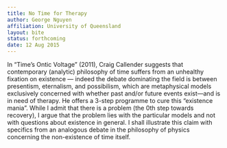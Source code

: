 ```yaml
---
title: No Time for Therapy
author: George Nguyen
affiliation: University of Queensland
layout: bite
status: forthcoming
date: 12 Aug 2015
---
```


In “Time’s Ontic Voltage” (2011), Craig Callender suggests that contemporary (analytic) philosophy of time suffers from an unhealthy fixation on existence — indeed the debate dominating the field is between presentism, eternalism, and possibilism, which are metaphysical models exclusively concerned with whether past and/or future events exist—and is in need of therapy. He offers a 3-step programme to cure this “existence mania”.
While I admit that there is a problem (the 0th step towards recovery), I argue that the problem lies with the particular models and not with questions about existence in general. I shall illustrate this claim with specifics from an analogous debate in the philosophy of physics concerning the non-existence of time itself.
